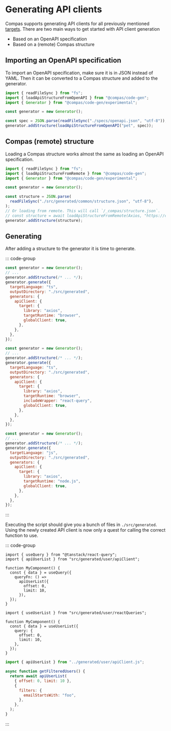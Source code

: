 # Generating API clients

Compas supports generating API clients for all previously mentioned
[targets](/generators/targets.html#api-clients). There are two main ways to get
started with API client generation

- Based on an OpenAPI specification
- Based on a (remote) Compas structure

## Importing an OpenAPI specification

To import an OpenAPI specification, make sure it is in JSON instead of YAML.
Then it can be converted to a Compas structure and added to the generator.

```js {7-8}
import { readFileSync } from "fs";
import { loadApiStructureFromOpenAPI } from "@compas/code-gen";
import { Generator } from "@compas/code-gen/experimental";

const generator = new Generator();

const spec = JSON.parse(readFileSync("./specs/openapi.json", "utf-8"));
generator.addStructure(loadApiStructureFromOpenAPI("pet", spec));
```

## Compas (remote) structure

Loading a Compas structure works almost the same as loading an OpenAPI
specification.

```js {7-12}
import { readFileSync } from "fs";
import { loadApiStructureFromRemote } from "@compas/code-gen";
import { Generator } from "@compas/code-gen/experimental";

const generator = new Generator();

const structure = JSON.parse(
  readFileSync("./src/generated/common/structure.json", "utf-8"),
);
// Or loading from remote. This will call `/_compas/structure.json`.
// const structure = await loadApiStructureFromRemote(Axios, "https://compasjs.com/");
generator.addStructure(structure);
```

## Generating

After adding a structure to the generator it is time to generate.

::: code-group

```js {5,9-13} [React]
const generator = new Generator();
// ...
generator.addStructure(/* ... */);
generator.generate({
  targetLanguage: "ts",
  outputDirectory: "./src/generated",
  generators: {
    apiClient: {
      target: {
        library: "axios",
        targetRuntime: "browser",
        globalClient: true,
      },
    },
  },
});
```

```js {5,9-14} [React-Query wrapper]
const generator = new Generator();
// ...
generator.addStructure(/* ... */);
generator.generate({
  targetLanguage: "ts",
  outputDirectory: "./src/generated",
  generators: {
    apiClient: {
      target: {
        library: "axios",
        targetRuntime: "browser",
        includeWrapper: "react-query",
        globalClient: true,
      },
    },
  },
});
```

```js {5,9-13} [Node.js]
const generator = new Generator();
// ...
generator.addStructure(/* ... */);
generator.generate({
  targetLanguage: "js",
  outputDirectory: "./src/generated",
  generators: {
    apiClient: {
      target: {
        library: "axios",
        targetRuntime: "node.js",
        globalClient: true,
      },
    },
  },
});
```

:::

Executing the script should give you a bunch of files in `./src/generated`.
Using the newly created API client is now only a quest for calling the correct
function to use.

::: code-group

```tsx [React]
import { useQuery } from "@tanstack/react-query";
import { apiUserList } from "src/generated/user/apiClient";

function MyComponent() {
  const { data } = useQuery({
    queryFn: () =>
      apiUserList({
        offset: 0,
        limit: 10,
      }),
  });
}
```

```tsx [React-Query wrapper]
import { useUserList } from "src/generated/user/reactQueries";

function MyComponent() {
  const { data } = useUserList({
    query: {
      offset: 0,
      limit: 10,
    },
  });
}
```

```js [Node.js]
import { apiUserList } from "../generated/user/apiClient.js";

async function getFilteredUsers() {
  return await apiUserList(
    { offset: 0, limit: 10 },
    {
      filters: {
        emailStartsWith: "foo",
      },
    },
  );
}
```

:::
